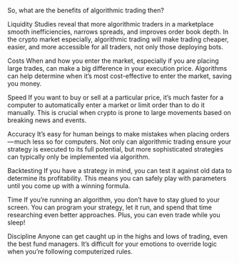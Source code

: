 So, what are the benefits of algorithmic trading then?

Liquidity
Studies reveal that more algorithmic traders in a marketplace smooth inefficiencies, narrows spreads, and improves order book depth. In the crypto market especially, algorithmic trading will make trading cheaper, easier, and more accessible for all traders, not only those deploying bots.

Costs
When and how you enter the market, especially if you are placing large trades, can make a big difference in your execution price. Algorithms can help determine when it’s most cost-effective to enter the market, saving you money.

Speed
If you want to buy or sell at a particular price, it’s much faster for a computer to automatically enter a market or limit order than to do it manually. This is crucial when crypto is prone to large movements based on breaking news and events.

Accuracy
It’s easy for human beings to make mistakes when placing orders — much less so for computers. Not only can algorithmic trading ensure your strategy is executed to its full potential, but more sophisticated strategies can typically only be implemented via algorithm.

Backtesting
If you have a strategy in mind, you can test it against old data to determine its profitability. This means you can safely play with parameters until you come up with a winning formula.

Time
If you’re running an algorithm, you don’t have to stay glued to your screen. You can program your strategy, let it run, and spend that time researching even better approaches. Plus, you can even trade while you sleep!

Discipline
Anyone can get caught up in the highs and lows of trading, even the best fund managers. It’s difficult for your emotions to override logic when you’re following computerized rules.
